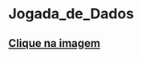 # Jogada_de_Dados


<a href="https://Rafael-moratti.github.io/Jogada_de_Dados/" target="_blank"><h2>Clique na imagem<h2></a>
